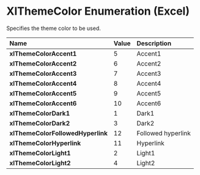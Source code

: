 
# XlThemeColor Enumeration (Excel)

Specifies the theme color to be used.



|**Name**|**Value**|**Description**|
|:-----|:-----|:-----|
| **xlThemeColorAccent1**|5|Accent1|
| **xlThemeColorAccent2**|6|Accent2|
| **xlThemeColorAccent3**|7|Accent3|
| **xlThemeColorAccent4**|8|Accent4|
| **xlThemeColorAccent5**|9|Accent5|
| **xlThemeColorAccent6**|10|Accent6|
| **xlThemeColorDark1**|1|Dark1|
| **xlThemeColorDark2**|3|Dark2|
| **xlThemeColorFollowedHyperlink**|12|Followed hyperlink|
| **xlThemeColorHyperlink**|11|Hyperlink|
| **xlThemeColorLight1**|2|Light1|
| **xlThemeColorLight2**|4|Light2|

